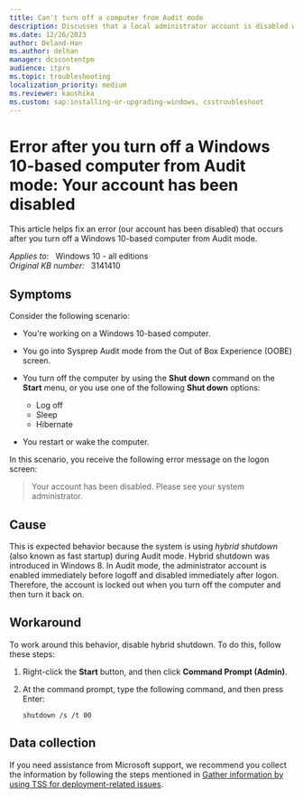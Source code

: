 ```yaml
---
title: Can't turn off a computer from Audit mode
description: Discusses that a local administrator account is disabled when you turn off a computer by using the Start menu in Audit mode.
ms.date: 12/26/2023
author: Deland-Han
ms.author: delhan
manager: dcscontentpm
audience: itpro
ms.topic: troubleshooting
localization_priority: medium
ms.reviewer: kaushika
ms.custom: sap:installing-or-upgrading-windows, csstroubleshoot
---
```

# Error after you turn off a Windows 10-based computer from Audit mode: Your account has been disabled

This article helps fix an error (our account has been disabled) that occurs after you turn off a Windows 10-based computer from Audit mode.

_Applies to:_ &nbsp; Windows 10 - all editions  
_Original KB number:_ &nbsp; 3141410

## Symptoms

Consider the following scenario:

- You're working on a Windows 10-based computer.
- You go into Sysprep Audit mode from the Out of Box Experience (OOBE) screen.
- You turn off the computer by using the **Shut down** command on the **Start** menu, or you use one of the following **Shut down** options:

  - Log off
  - Sleep
  - Hibernate
- You restart or wake the computer.

In this scenario, you receive the following error message on the logon screen:

> Your account has been disabled. Please see your system administrator.

## Cause

This is expected behavior because the system is using *hybrid shutdown*  (also known as fast startup) during Audit mode. Hybrid shutdown was introduced in Windows 8. In Audit mode, the administrator account is enabled immediately before logoff and disabled immediately after logon. Therefore, the account is locked out when you turn off the computer and then turn it back on.

## Workaround

To work around this behavior, disable hybrid shutdown. To do this, follow these steps:

1. Right-click the **Start** button, and then click **Command Prompt (Admin)**.
2. At the command prompt, type the following command, and then press Enter:

    ```console
    shutdown /s /t 00
    ``` 

## Data collection

If you need assistance from Microsoft support, we recommend you collect the information by following the steps mentioned in [Gather information by using TSS for deployment-related issues](../windows-troubleshooters/gather-information-using-tss-deployment.md).
